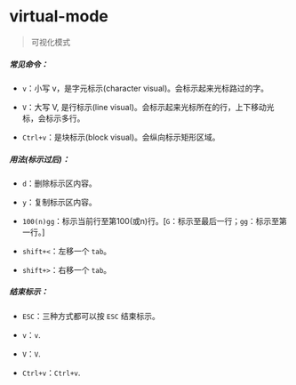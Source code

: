virtual-mode
============

> 可视化模式

##### 常见命令：

- `v`：小写 v，是字元标示(character visual)。会标示起来光标路过的字。

- `V`：大写 V, 是行标示(line visual)。会标示起来光标所在的行，上下移动光标，会标示多行。

- `Ctrl+v`：是块标示(block visual)。会纵向标示矩形区域。


##### 用法(标示过后)：

- `d`：删除标示区内容。

- `y`：复制标示区内容。

- `100(n)gg`：标示当前行至第100(或n)行。[`G`：标示至最后一行；`gg`：标示至第一行。]

- `shift+<`：左移一个 `tab`。

- `shift+>`：右移一个 `tab`。

##### 结束标示：

- `ESC`：三种方式都可以按 `ESC` 结束标示。

-  `v`：`v`.

-  `V`：`V`.

-  `Ctrl+v`：`Ctrl+v`.
